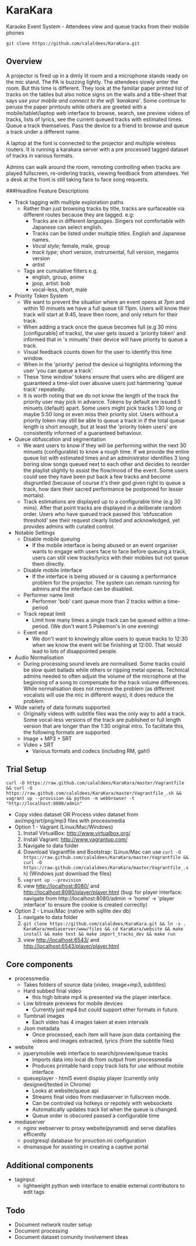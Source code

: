 KaraKara
========

Karaoke Event System - Attendees view and queue tracks from their mobile phones

    git clone https://github.com/calaldees/KaraKara.git


Overview
--------

A projector is fired up in a dimly lit room and a microphone stands ready on the mic stand. The PA is buzzing lightly. The attendees slowly enter the room. But this time is different. They look at the familiar paper printed list of tracks on the tables but also notice signs on the walls and a title-sheet that says *use your mobile and connect to the wifi 'karakara'*. Some continue to peruse the paper printouts while others are greeted with a mobile/tablet/laptop web interface to browse, search, see preview videos of tracks, lists of lyrics, see the current queued tracks with estimated times. Queue a track themselves. Pass the device to a friend to browse and queue a track under a different name.

A laptop at the font is connected to the projector and multiple wireless routers. It is running a karakara server with a pre processed tagged dataset of tracks in various formats.

Admins can walk around the room, remoting controlling when tracks are played fullscreen, re-ordering tracks, viewing feedback from attendees. Yet a desk at the front is still taking face to face song requests.


###Headline Feature Descriptions

* Track tagging with multiple exploration paths
    * Rather than just browsing tracks by title, tracks are surfaceable via different routes because they are tagged. e.g:
        * Tracks are in different *languages*. Singers not comfortable with Japanese can select english.
        * Tracks can be listed under multiple *titles*. English and Japanese names.
        * *Vocal style*; female, male, group
        * *track type*; short version, instrumental, full version, megamix version
        * *artist*
    * Tags are cumulative filters e.g.
        * english, group, anime
        * jpop, artist: bob
        * vocal-less, short, male
* Priority Token System
    * We want to prevent the situation where an event opens at 7pm and within 10 minuets we have a full queue till 11pm. Users will know their track will start at 9:45, leave then room, and only return for their track.
    * When adding a track once the queue becomes full (e.g 30 mins [configurable] of tracks), the user gets issued a 'priority token' and informed that in 'x minuets' their device will have priority to queue a track.
    * Visual feedback counts down for the user to identify this time window.
    * When in the 'priority' period the device ui highlights informing the user 'you can queue a track'.
    * These 'time window' tokens ensure that users who are diligent are guaranteed a time-slot over abusive users just hammering 'queue track' repeatedly.
    * It is worth noting that we do not know the length of the track the priority user may pick in advance. Tokens by default are issued 5 minuets (default) apart. Some users might pick tracks 1:30 long or maybe 5:50 long or even miss their priority slot. Users without a priority token may still be able to queue a track in if the total queue length is short enough, but at least the 'priority token users' are consistently informed of a guaranteed behaviour.
* Queue obfuscation and segmentation
    * We want users to know if they will be performing within the next 30 minuets (configurable) to know a rough time. If we provide the entire queue list with estimated times and an administrator identifies 3 long boring slow songs queued next to each other and decides to reorder the playlist slightly to assist the flow/mood of the event. Some users could see they have been put back a few tracks and become disgruntled (because of course it's their god given right to queue a track, how dare their sacred performance be postponed for lesser mortals).
    * Track estimations are displayed up to a configurable time (e.g 30 mins). After that point tracks are displayed in a deliberate random order. Users who have queued track passed this 'obfuscation threshold' see their request clearly listed and acknowledged, yet provides admins with curated control.
* Notable Settings
    * Disable mobile queuing
        * If the mobile interface is being abused or an event organiser wants to engage with users face to face before queuing a track, users can still view tracks/lyrics with their mobiles but not queue them directly.
    * Disable mobile interface
        * If the interface is being abused or is causing a performance problem for the projector. The system can remain running for admins and the interface can be disabled.
    * Performer name limit
        * Performer 'bob' cant queue more than 2 tracks within a time-period
    * Track repeat limit
        * Limit how many times a single track can be queued within a time-period. (We don't want 5 Pokemon's in one evening)
    * Event end
        * We don't want to knowingly allow users to queue tracks to 12:30 when we know the event will be finishing at 12:00. That would lead to lots of disappointed people.
* Audio Normalisation
    * During processing sound levels are normalised. Some tracks could be slow quiet ballads while others or ripping metal operas. Technical admins needed to often adjust the volume of the microphone at the beginning of a song to compensate for the track volume differences. While normalisation does not remove the problem (as different vocalists will use the mic in different ways), it does reduce the problem.
* Wide variety of data formats supported
    * Originally videos with subtitle files was the only way to add a track. Some vocal-less versions of the track are published or full length version that are longer than the 1:30 original intro. To facilitate this, the following formats are supported
    * Image + MP3 + SRT
    * Video + SRT
        * Various formats and codecs (including RM, gah!)


Trial Setup
-----------

`curl -O https://raw.github.com/calaldees/KaraKara/master/Vagrantfile && curl -O https://raw.github.com/calaldees/KaraKara/master/Vagrantfile_.sh && vagrant up --provision && python -m webbrowser -t "http://localhost:8080/admin" `

* Copy video dataset OR Process video dataset from avi/mpg/srt/png/mp3 files with processmedia
* Option 1 - Vagrant (Linux/Mac/Windows)
   1. Install VirtualBox: <http://www.virtualbox.org/>
   2. Install Vagrant: <http://www.vagrantup.com/>
   3. Navigate to data folder
   4. Download Vagrantfile and Bootstrap: (Linux/Mac can use `curl -O https://raw.github.com/calaldees/KaraKara/master/Vagrantfile && curl -O https://raw.github.com/calaldees/KaraKara/master/Vagrantfile_.sh`) (Windows just download the files)
   5. `vagrant up --provision`
   6. view <http://localhost:8080/> and <http://localhost:8080/player/player.html> (bug: for player interface: navigate from http://localhost:8080/admin -> 'home' -> 'player interface' to ensure the cookie is created correctly)
* Option 2 - Linux/Mac (native with sqllite dev db)
   1. navigate to data folder
   2. `git clone https://github.com/calaldees/KaraKara.git && ln -s . KaraKara/mediaserver/www/files && cd KaraKara/website && make install && make test && make import_tracks_dev && make run`
   3. view <http://localhost:6543/> and <http://localhost:6543/player/player.html>



Core components
---------------

* processmedia
  * Takes folders of source data (video, image+mp3, subtitles)
  * Hard subbed final video
      * this high bitrate mp4 is presented via the player interface.
  * Low bitreate previews for mobile devices
      * Currently just mp4 but could support other formats in future.
  * Tumbnail images
      * Each video has 4 images taken at even intervals
  * Json metadata
      * Once processed, each item will have json data containing the 
        videos and images extracted, lyrics (from the subtitle files)
* website
  * jquerymobile web interface to search/preview/queue tracks
    * Imports data into local db from output from processmedia
    * Produces printable hard copy track lists for use without mobile interface
  * queueplayer - html5 event display player (currently only designed/tested in Chrome)
    * Looks at website/queue api
    * Streams final video from mediaserver in fullscreen mode.
    * Can be controled via hotkeys or repotely with websockets
    * Automatically updates track list when the queue is changed.
    * Queue order is obscured passed a configurable time
* mediaserver
  * nginx webserver to proxy website(pyramid) and serve datafiles efficently
  * postgresql database for prouction.ini configuration
  * dnsmasque for assisting in creating a captive portal


Additional components
---------------------

* taginput
  * lightweight python web interface to enable external contributors to edit tags

Todo
----

* Document network router setup
* Document processing
* Document dataset comunity involvement ideas
